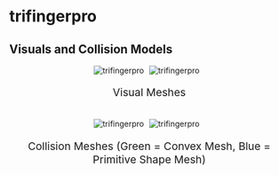<!-- THIS IS ALL GENERATED DOCUMENTATION via generate_robot_docs.py. DO NOT MODIFY THIS FILE -->

# trifingerpro

## Visuals and Collision Models

<div>
    <div style="max-width: 100%; display: flex; justify-content: center;">
        <img src="/_static/robot_images/trifingerpro/front_visual.png" style='min-width:min(50%, 100px);max-width:50%;height:auto' alt="trifingerpro">
        <img src="/_static/robot_images/trifingerpro/side_visual.png" style='min-width:min(50%, 100px);max-width:50%;height:auto' alt="trifingerpro">
    </div>
    <p style="text-align: center; font-size: 1.2rem;">Visual Meshes</p>
    <br/>
    <div style="max-width: 100%; display: flex; justify-content: center;">
        <img src="/_static/robot_images/trifingerpro/front_collision.png" style='min-width:min(50%, 100px);max-width:50%;height:auto' alt="trifingerpro">
        <img src="/_static/robot_images/trifingerpro/side_collision.png" style='min-width:min(50%, 100px);max-width:50%;height:auto' alt="trifingerpro">
    </div>
    <p style="text-align: center; font-size: 1.2rem;">Collision Meshes (Green = Convex Mesh, Blue = Primitive Shape Mesh)</p>
</div>

